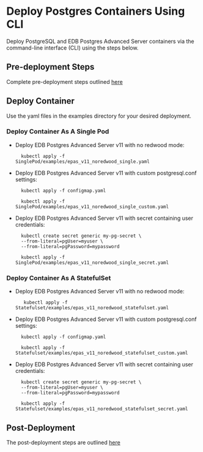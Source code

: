 # Deploy Postgres Containers Using CLI
Deploy PostgreSQL and EDB Postgres Advanced Server containers via the command-line interface (CLI) using the steps below. 

## Pre-deployment Steps

Complete pre-deployment steps outlined [here](k8s/Pre-Deployment)

## Deploy Container 
Use the yaml files in the examples directory for your desired deployment.

### Deploy Container As A Single Pod

- Deploy EDB Postgres Advanced Server v11 with no redwood mode:

        kubectl apply -f SinglePod/examples/epas_v11_noredwood_single.yaml

- Deploy EDB Postgres Advanced Server v11 with custom postgresql.conf settings:


        kubectl apply -f configmap.yaml

        kubectl apply -f SinglePod/examples/epas_v11_noredwood_single_custom.yaml
 
- Deploy EDB Postgres Advanced Server v11 with secret containing user credentials:


        kubectl create secret generic my-pg-secret \
        --from-literal=pgUser=myuser \
        --from-literal=pgPassword=mypassword

        kubectl apply -f SinglePod/examples/epas_v11_noredwood_single_secret.yaml
 
 
 
### Deploy Container As A StatefulSet

- Deploy EDB Postgres Advanced Server v11 with no redwood mode:

         kubectl apply -f Statefulset/examples/epas_v11_noredwood_statefulset.yaml

- Deploy EDB Postgres Advanced Server v11 with custom postgresql.conf settings:


        kubectl apply -f configmap.yaml

        kubectl apply -f Statefulset/examples/epas_v11_noredwood_statefulset_custom.yaml
 
- Deploy EDB Postgres Advanced Server v11 with secret containing user credentials:


        kubectl create secret generic my-pg-secret \
        --from-literal=pgUser=myuser \
        --from-literal=pgPassword=mypassword

        kubectl apply -f Statefulset/examples/epas_v11_noredwood_statefulset_secret.yaml

## Post-Deployment

The post-deployment steps are outlined [here](k8s/Post-Deployment)